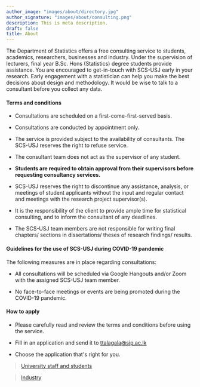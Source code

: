 ```yaml
---
author_image: "images/about/directory.jpg"
author_signature: "images/about/consulting.png"
description: This is meta description.
draft: false
title: About
---
```


The Department of Statistics offers a free consulting service to students, academics, researchers, businesses and industry. Under the supervision of lecturers, final year B.Sc. Hons (Statistics) degree students provide assistance. You are encouraged to get-in-touch with SCS-USJ early in your research. Early engagement with a statistician can help you make the best decisions about design and methodology. It would be wise to talk to a consultant before you collect any data.


#### Terms and conditions


- Consultations are scheduled on a first-come-first-served basis. 

- Consultations are conducted by appointment only.

- The service is provided subject to the availability of consultants. The SCS-USJ reserves the right to refuse service.

- The consultant team does not act as the supervisor of any student.

- **Students are required to obtain approval from their supervisors before requesting consultancy services.** 

- SCS-USJ reserves the right to discontinue any assistance, analysis, or meetings of student applicants without the input and regular contact and meetings with the research project supervisor(s).

- It is the responsibility of the client to provide ample time for statistical consulting, and to inform the consultant of any deadlines.

- The SCS-USJ team members are not responsible for writing final chapters/ sections in dissertations/ theses of research findings/ results.


#### Guidelines for the use of SCS-USJ during COVID-19 pandemic

The following measures are in place regarding consultations:

- All consultations will be scheduled via Google Hangouts and/or Zoom with the assigned SCS-USJ team member. 

- No face-to-face meetings or events are being promoted during the COVID-19 pandemic.

#### How to apply

 - Please carefully read and review the terms and conditions before using the service.

 - Fill in an application and send it to ttalagala@sjp.ac.lk
 
 - Choose the application that's right for you.

> [University staff and students](/application/scs_application_university_staff_students.pdf)

> [Industry](/application/scs_application_industry.pdf)
